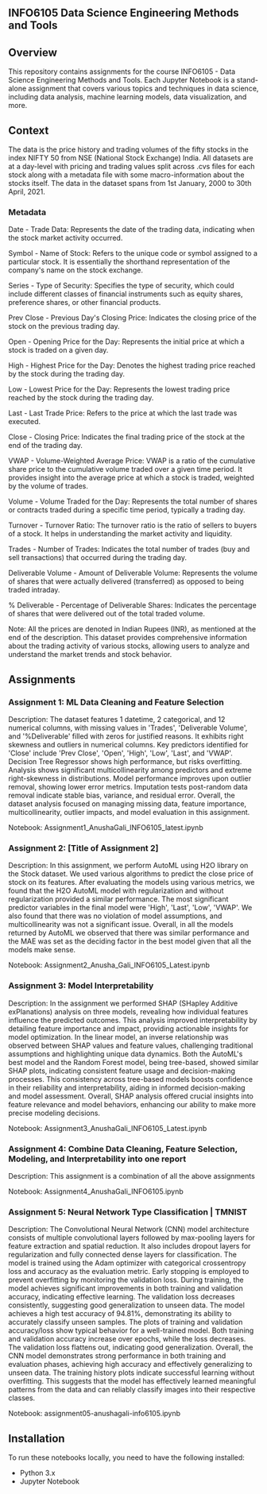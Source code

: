 ## INFO6105 Data Science Engineering Methods and Tools

## Overview
This repository contains assignments for the course INFO6105 - Data Science Engineering Methods and Tools. Each Jupyter Notebook is a stand-alone 
assignment that covers various topics and techniques in data science, including data analysis, machine learning models, data visualization, and more.

## Context
The data is the price history and trading volumes of the fifty stocks in the index NIFTY 50 from NSE (National Stock Exchange) India. All datasets are at a 
day-level with pricing and trading values split across .cvs files for each stock along with a metadata file with some macro-information about the stocks 
itself. The data in the dataset spans from 1st January, 2000 to 30th April, 2021.

### Metadata
Date - Trade Data: Represents the date of the trading data, indicating when the stock market activity occurred.

Symbol - Name of Stock: Refers to the unique code or symbol assigned to a particular stock. It is essentially the shorthand representation of the company's 
name on the stock exchange.

Series - Type of Security: Specifies the type of security, which could include different classes of financial instruments such as equity shares, preference 
shares, or other financial products.

Prev Close - Previous Day's Closing Price: Indicates the closing price of the stock on the previous trading day.

Open - Opening Price for the Day: Represents the initial price at which a stock is traded on a given day.

High - Highest Price for the Day: Denotes the highest trading price reached by the stock during the trading day.

Low - Lowest Price for the Day: Represents the lowest trading price reached by the stock during the trading day.

Last - Last Trade Price: Refers to the price at which the last trade was executed.

Close - Closing Price: Indicates the final trading price of the stock at the end of the trading day.

VWAP - Volume-Weighted Average Price: VWAP is a ratio of the cumulative share price to the cumulative volume traded over a given time period. It provides 
insight into the average price at which a stock is traded, weighted by the volume of trades.

Volume - Volume Traded for the Day: Represents the total number of shares or contracts traded during a specific time period, typically a trading day.

Turnover - Turnover Ratio: The turnover ratio is the ratio of sellers to buyers of a stock. It helps in understanding the market activity and liquidity.

Trades - Number of Trades: Indicates the total number of trades (buy and sell transactions) that occurred during the trading day.

Deliverable Volume - Amount of Deliverable Volume: Represents the volume of shares that were actually delivered (transferred) as opposed to being traded 
intraday.

% Deliverable - Percentage of Deliverable Shares: Indicates the percentage of shares that were delivered out of the total traded volume.

Note: All the prices are denoted in Indian Rupees (INR), as mentioned at the end of the description. This dataset provides comprehensive information about the 
trading activity of various stocks, allowing users to analyze and understand the market trends and stock behavior.

## Assignments

### Assignment 1: ML Data Cleaning and Feature Selection
Description: The dataset features 1 datetime, 2 categorical, and 12 numerical columns, with missing values in 'Trades', 'Deliverable Volume', and 
'%Deliverable' filled with zeros for justified reasons. It exhibits right skewness and outliers in numerical columns. Key predictors identified for 'Close' 
include 'Prev Close', 'Open', 'High', 'Low', 'Last', and 'VWAP'. Decision Tree Regressor shows high performance, but risks overfitting. Analysis shows 
significant multicollinearity among predictors and extreme right-skewness in distributions. Model performance improves upon outlier removal, showing lower 
error metrics. Imputation tests post-random data removal indicate stable bias, variance, and residual error. Overall, the dataset analysis focused on managing 
missing data, feature importance, multicollinearity, outlier impacts, and model evaluation in this assignment.

Notebook: Assignment1_AnushaGali_INFO6105_latest.ipynb

### Assignment 2: [Title of Assignment 2]
Description: In this assignment, we perform AutoML using H2O library on the Stock dataset. We used various algorithms to predict the close price of stock on 
its features. After evaluating the models using various metrics, we found that the H2O AutoML model with regularization and without regularization provided a 
similar performance. The most significant predictor variables in the final model were 'High', 'Last', 'Low', 'VWAP'. We also found that there was no violation 
of model assumptions, and multicollinearity was not a significant issue. Overall, in all the models returned by AutoML we observed that there was similar
performance and the MAE was set as the deciding factor in the best model given that all the models make sense.

Notebook: Assignment2_Anusha_Gali_INFO6105_Latest.ipynb

### Assignment 3: Model Interpretability
Description: In the assignment we performed SHAP (SHapley Additive exPlanations) analysis on three models, revealing how individual features influence the 
predicted outcomes. This analysis improved interpretability by detailing feature importance and impact, providing actionable insights for model optimization.
In the linear model, an inverse relationship was observed between SHAP values and feature values, challenging traditional assumptions and highlighting unique 
data dynamics. Both the AutoML's best model and the Random Forest model, being tree-based, showed similar SHAP plots, indicating consistent feature usage and
decision-making processes. This consistency across tree-based models boosts confidence in their reliability and interpretability, aiding in informed 
decision-making and model assessment. Overall, SHAP analysis offered crucial insights into feature relevance and model behaviors, enhancing our ability to 
make more precise modeling decisions.

Notebook: Assignment3_AnushaGali_INFO6105_Latest.ipynb

### Assignment 4: Combine Data Cleaning, Feature Selection, Modeling, and Interpretability into one report
Description: This assignment is a combination of all the above assignments

Notebook: Assignment4_AnushaGali_INFO6105.ipynb

### Assignment 5: Neural Network Type Classification | TMNIST
Description: The Convolutional Neural Network (CNN) model architecture consists of multiple convolutional layers followed by max-pooling layers for feature 
extraction and spatial reduction. It also includes dropout layers for regularization and fully connected dense layers for classification. The model is trained
using the Adam optimizer with categorical crossentropy loss and accuracy as the evaluation metric. Early stopping is employed to prevent overfitting by
monitoring the validation loss. During training, the model achieves significant improvements in both training and validation accuracy, indicating effective 
learning. The validation loss decreases consistently, suggesting good generalization to unseen data. The model achieves a high test accuracy of 94.81%, 
demonstrating its ability to accurately classify unseen samples. The plots of training and validation accuracy/loss show typical behavior for a well-trained 
model. Both training and validation accuracy increase over epochs, while the loss decreases. The validation loss flattens out, indicating good generalization.
Overall, the CNN model demonstrates strong performance in both training and evaluation phases, achieving high accuracy and effectively generalizing to unseen 
data. The training history plots indicate successful learning without overfitting. This suggests that the model has effectively learned meaningful patterns 
from the data and can reliably classify images into their respective classes.

Notebook: assignment05-anushagali-info6105.ipynb

## Installation
To run these notebooks locally, you need to have the following installed:
- Python 3.x
- Jupyter Notebook
